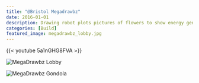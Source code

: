 ```yaml
---
title: "@Bristol Megadrawbz"
date: 2016-01-01
description: Drawing robot plots pictures of flowers to show energy generated by @Bristol science museum.
categories: [Build]
featured_image: megadrawbz_lobby.jpg
---
```


{{< youtube 5a1nGHG8FVA >}}

![MegaDrawbz Lobby](/megadrawbz_lobby.jpg)

![MegaDrawbz Gondola](/megadrawbz_gondola.jpg)

